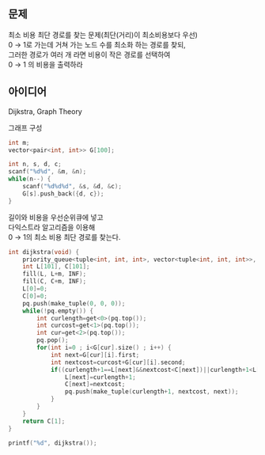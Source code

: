 ## 문제
최소 비용 최단 경로를 찾는 문제(최단(거리)이 최소비용보다 우선)  
0 → 1로 가는데 거쳐 가는 노드 수를 최소화 하는 경로를 찾되,  
그러한 경로가 여러 개 라면 비용이 작은 경로를 선택하여  
0 → 1 의 비용을 출력하라

## 아이디어
Dijkstra, Graph Theory

그래프 구성
```cpp
int m;
vector<pair<int, int>> G[100];

int n, s, d, c;
scanf("%d%d", &m, &n);
while(n--) {
	scanf("%d%d%d", &s, &d, &c);
	G[s].push_back({d, c});
}
```
길이와 비용을 우선순위큐에 넣고  
다익스트라 알고리즘을 이용해  
0 → 1의 최소 비용 최단 경로를 찾는다.
```cpp
int dijkstra(void) {
	priority_queue<tuple<int, int, int>, vector<tuple<int, int, int>>, greater<tuple<int, int, int>>> pq;	//<길이, 비용, 노드>
	int L[101], C[101];
	fill(L, L+m, INF);
	fill(C, C+m, INF);
	L[0]=0;
	C[0]=0;
	pq.push(make_tuple(0, 0, 0));
	while(!pq.empty()) {
		int curlength=get<0>(pq.top());
		int curcost=get<1>(pq.top());
		int cur=get<2>(pq.top());
		pq.pop();
		for(int i=0 ; i<G[cur].size() ; i++) {
			int next=G[cur][i].first;
			int nextcost=curcost+G[cur][i].second;
			if((curlength+1==L[next]&&nextcost<C[next])||curlength+1<L[next]) {
				L[next]=curlength+1;
				C[next]=nextcost;
				pq.push(make_tuple(curlength+1, nextcost, next));
			}
		}
	}
	return C[1];
}

printf("%d", dijkstra());
```